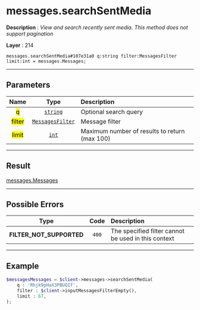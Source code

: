 # messages.searchSentMedia

**Description** : *View and search recently sent media\.
This method does not support pagination*

**Layer** : 214

```tl
messages.searchSentMedia#107e31a0 q:string filter:MessagesFilter limit:int = messages.Messages;
```

---

## Parameters

| Name | Type | Description |
| :---: | :---: | :--- |
| <mark>q</mark> | [`string`](type/string) | Optional search query |
| <mark>filter</mark> | [`MessagesFilter`](type/MessagesFilter) | Message filter |
| <mark>limit</mark> | [`int`](type/int) | Maximum number of results to return (max 100) |

---

## Result

[messages.Messages](type/messages.Messages)

---

## Possible Errors

| Type | Code | Description |
| :---: | :---: | :--- |
| **FILTER_NOT_SUPPORTED** | `400` | The specified filter cannot be used in this context |

---

## Example

```php
$messagesMessages = $client->messages->searchSentMedia(
	q : 'Rhjk9pHaX3PBUQIf',
	filter : $client->inputMessagesFilterEmpty(),
	limit : 67,
);
```